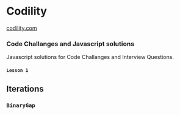 # Codility

[codility.com](http://codility.com)

### Code Challanges and Javascript solutions

Javascript solutions for Code Challanges and Interview Questions.

#### `Lesson 1`

## Iterations

### `BinaryGap`
